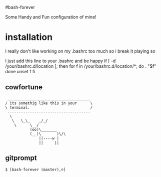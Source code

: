 #bash-forever

Some Handy and Fun configuration of mine!

# installation
I really don't like working on my .bashrc too much so i break it playing
so

I just add this line to your .bashrc and be happy
	if [ -d /your/bashrc.d/location ]; then
	  for f in /your/bashrc.d/location/*; do
	     . "$f"
	  done
	  unset f
	fi

## cowfortune
	 _____________________________________
	/ its somethig like this in your      \
	\ terminal.                           /
	 -------------------------------------
	  \
	   \   \_\_    _/_/
	    \      \__/
	           (oo)\_______
	           (__)\       )\/\
	               ||----w |
	               ||     ||

## gitprompt

	$ [bash-forever (master)‚☹]
